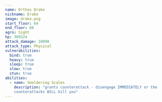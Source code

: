 ```yaml
---
name: Orthos Drake
nickname: Drake
image: drake.png
start_floor: 64
end_floor: 66
agro: Sight
hp: 309324
attack_damage: 10898
attack_type: Physical
vulnerabilities:
  bind: true
  heavy: true
  sleep: true
  slow: true
  stun: true
abilities:
  - name: Smoldering Scales
    description: "grants counterattack - disengage IMMEDIATELY or the
    counterattacks WILL kill you"
---
```


